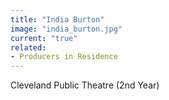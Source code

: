 ```yaml
---
title: "India Burton"
image: "india_burton.jpg"
current: "true"
related:
- Producers in Residence
---
```


Cleveland Public Theatre (2nd Year)

